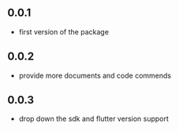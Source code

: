 ## 0.0.1
* first version of the package
## 0.0.2
* provide more documents and code commends
## 0.0.3
* drop down the sdk and flutter version support
